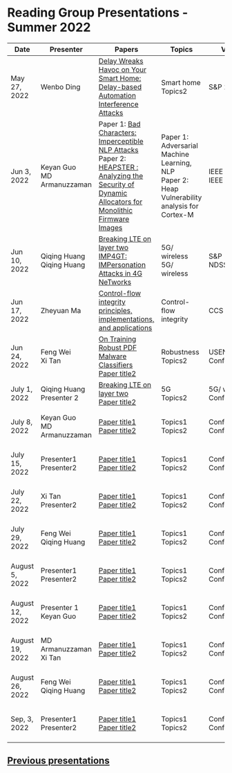 # Reading Group Presentations - Summer 2022
| Date         | Presenter | Papers                                                                                                                       | Topics                          | Venue              | Year            | Recording     | Slides     |
|--------------|-----------|------------------------------------------------------------------------------------------------------------------------------|---------------------------------|--------------------|-----------------|-----------|--------|
|May 27, 2022| Wenbo Ding | [Delay Wreaks Havoc on Your Smart Home: Delay-based Automation Interference Attacks](https://cse.sc.edu/~zeng1/papers/2022-Oakland-DAI.pdf)  | Smart home  <br> Topics2 | S&P 22 | 2022  | [Recording1](Link)  |[Slides1](Link)|
|Jun 3, 2022| Keyan Guo <br> MD Armanuzzaman | Paper 1: [Bad Characters: Imperceptible NLP Attacks](https://arxiv.org/pdf/2106.09898.pdf) <br> Paper 2: [HEAPSTER : Analyzing the Security of Dynamic Allocators for Monolithic Firmware Images](https://seclab.cs.ucsb.edu/files/publications/gritti_heapster_22.pdf) | Paper 1: Adversarial Machine Learning, NLP <br> Paper 2: Heap Vulnerability analysis for Cortex-M | IEEE S&P <br> IEEE S&P | 2022 <br> 2022 | [Recording1](https://buffalo.zoom.us/rec/share/Nqxz7TV3-n6yCPV-qodx1LAZTa-sdlBB6IIc-nHh6rpe6JGbptnUa9uGPOa0OEEc.b0Bcw1TbeBdDKpbt?startTime=1654279447000) <br> [Recording2](https://buffalo.zoom.us/rec/share/Nqxz7TV3-n6yCPV-qodx1LAZTa-sdlBB6IIc-nHh6rpe6JGbptnUa9uGPOa0OEEc.b0Bcw1TbeBdDKpbt?startTime=1654279447000) |[Slides1](https://docs.google.com/presentation/d/123n1cS_LSDJ7LRX9gL4MuStnA2dCujQ3Lg4oc8MIpZA/edit?usp=sharing) <br> [Slides2](https://docs.google.com/presentation/d/1LAAMlqgf8Y_cOnoJQgGyHenv8MilEXkvTsJW8LIta4E/edit?usp=sharing)|
|Jun 10, 2022| Qiqing Huang <br> Qiqing Huang | [Breaking LTE on layer two](https://ieeexplore.ieee.org/stamp/stamp.jsp?arnumber=8835335&tag=1) <br> [IMP4GT: IMPersonation Attacks in 4G NeTworks](https://kkohls.org/papers/imp4gt_ndss20.pdf) | 5G/ wireless <br> 5G/ wireless  | S&P <br> NDSS | 2019 <br> 2020| [Recording1](Link)  |[Slides1](Link) |
|Jun 17, 2022| Zheyuan Ma | [Control-flow integrity principles, implementations, and applications](https://dl.acm.org/doi/10.1145/1102120.1102165) | Control-flow integrity | CCS | 2005 | [Recording1](Link) |[Slides1](Link) |
|Jun 24, 2022| Feng Wei <br> Xi Tan | [On Training Robust PDF Malware Classifiers](https://www.cs.columbia.edu/~suman/docs/robustml.pdf) <br> [Paper title2](Link) | Robustness <br> Topics2 | USENIX Sec <br> Conference2 |2020 <br> Year published2 | [Recording1](Link) <br> [Recording2](Link) |[Slides1](Link) <br> [Slides2](Link)|
|July 1, 2022| Qiqing Huang <br> Presenter 2 | [Breaking LTE on layer two]([Link](https://ieeexplore.ieee.org/stamp/stamp.jsp?arnumber=8835335&tag=1)) <br> [Paper title2](Link) | 5G <br> Topics2 | 5G/ wireless <br> Conference2 | 2019 <br> Year published2 | [Recording1](Link) <br> [Recording2](Link) |[Slides1](https://docs.google.com/presentation/d/10ko-DgXizFj78uv8nPZDHUHFCQPh9Ngmm4fb2aHJl0Q/edit?usp=sharing) <br> [Slides2](Link)|
|July 8, 2022| Keyan Guo<br> MD Armanuzzaman | [Paper title1](link) <br> [Paper title2](Link) | Topics1 <br> Topics2 | Conferences1 <br> Conference2 | Year published1 <br> Year published2 | [Recording1](Link) <br> [Recording2](Link) |[Slides1](Link) <br> [Slides2](Link)|
|July 15, 2022| Presenter1 <br> Presenter2 | [Paper title1](link) <br> [Paper title2](Link) | Topics1 <br> Topics2 | Conferences1 <br> Conference2 | Year published1 <br> Year published2 | [Recording1](Link) <br> [Recording2](Link) |[Slides1](Link) <br> [Slides2](Link)|
|July 22, 2022| Xi Tan <br> Presenter2 | [Paper title1](link) <br> [Paper title2](Link) | Topics1 <br> Topics2 | Conferences1 <br> Conference2 | Year published1 <br> Year published2 | [Recording1](Link) <br> [Recording2](Link) |[Slides1](Link) <br> [Slides2](Link)|
|July 29, 2022| Feng Wei <br> Qiqing Huang | [Paper title1](link) <br> [Paper title2](Link) | Topics1 <br> Topics2 | Conferences1 <br> Conference2 | Year published1 <br> Year published2 | [Recording1](Link) <br> [Recording2](Link) |[Slides1](Link) <br> [Slides2](Link)|
|August 5, 2022| Presenter1 <br> Presenter2 | [Paper title1](link) <br> [Paper title2](Link) | Topics1 <br> Topics2 | Conferences1 <br> Conference2 | Year published1 <br> Year published2 | [Recording1](Link) <br> [Recording2](Link) |[Slides1](Link) <br> [Slides2](Link)|
|August 12, 2022| Presenter 1 <br> Keyan Guo | [Paper title1](link) <br> [Paper title2](Link) | Topics1 <br> Topics2 | Conferences1 <br> Conference2 | Year published1 <br> Year published2 | [Recording1](Link) <br> [Recording2](Link) |[Slides1](Link) <br> [Slides2](Link)|
|August 19, 2022| MD Armanuzzaman <br> Xi Tan | [Paper title1](link) <br> [Paper title2](Link) | Topics1 <br> Topics2 | Conferences1 <br> Conference2 | Year published1 <br> Year published2 | [Recording1](Link) <br> [Recording2](Link) |[Slides1](Link) <br> [Slides2](Link)|
|August 26, 2022| Feng Wei <br> Qiqing Huang | [Paper title1](link) <br> [Paper title2](Link) | Topics1 <br> Topics2 | Conferences1 <br> Conference2 | Year published1 <br> Year published2 | [Recording1](Link) <br> [Recording2](Link) |[Slides1](Link) <br> [Slides2](Link)|
|Sep, 3, 2022| Presenter1 <br> Presenter2 | [Paper title1](link) <br> [Paper title2](Link) | Topics1 <br> Topics2 | Conferences1 <br> Conference2 | Year published1 <br> Year published2 | [Recording1](Link) <br> [Recording2](Link) |[Slides1](Link) <br> [Slides2](Link)|


## **[Previous presentations](History.md)**
